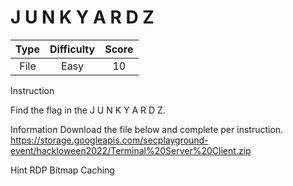 # J U N K Y A R D Z

| Type | Difficulty | Score |
| :--: | :--------: | :---: |
| File |    Easy    |  10   |

Instruction

Find the flag in the J U N K Y A R D Z.

Information
Download the file below and complete per instruction.
https://storage.googleapis.com/secplayground-event/hackloween2022/Terminal%20Server%20Client.zip

Hint
RDP Bitmap Caching

